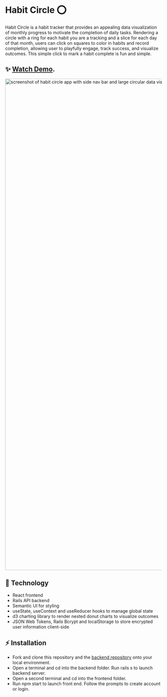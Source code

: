 # Habit Circle ⭕️

Habit Circle is a habit tracker that provides an appealing data visualization of monthly progress to motivate the completion of daily tasks. Rendering a circle with a ring for each habit you are a tracking and a slice for each day of that month, users can click on squares to color in habits and record completion, allowing user to playfully engage, track success, and visualize outcomes. This simple click to mark a habit complete is fun and simple. 

## ✨ [Watch Demo](https://www.youtube.com/watch?v=GRaE4yxGVP0).

<img width="1583" alt="screenshot of habit circle app with side nav bar and large circular data visualization" src="https://user-images.githubusercontent.com/66394682/118742835-c511c700-b816-11eb-9f53-908bbdc985c0.png">

## 🚀 Technology
- React frontend
- Rails API backend
- Semantic UI for styling
- useState, useContext and useReducer hooks to manage global state
- d3 charting library to render nested donut charts to visualize outcomes
- JSON Web Tokens, Rails Bcrypt and localStorage to store encrypted user information client-side

## ⚡️ Installation
- Fork and clone this repository and the [backend repository](https://github.com/abbiecoghlan/habit-circle-backend) onto your local environment.
- Open a terminal and cd into the backend folder. Run rails s to launch backend server. 
- Open a second terminal and cd into the frontend folder.
- Run npm start to launch front end. Follow the prompts to create account or login. 
